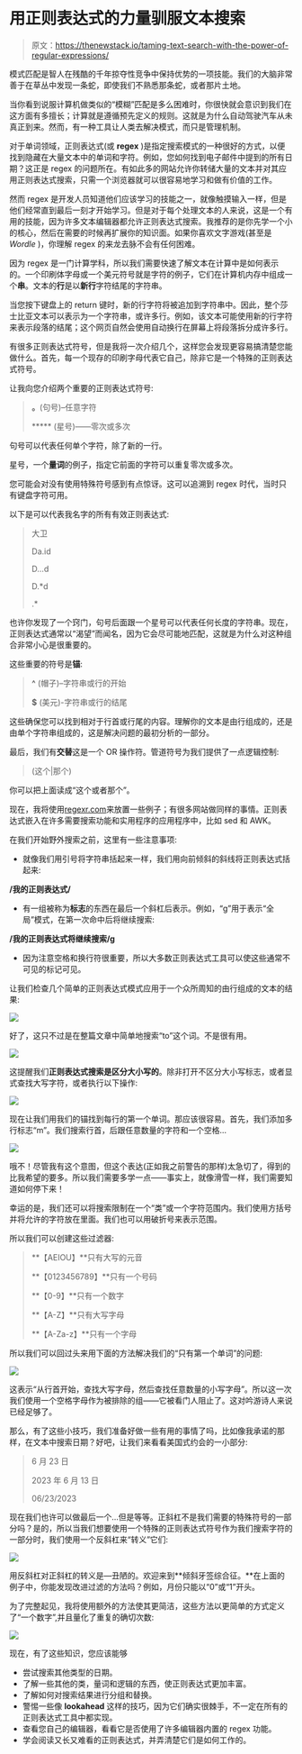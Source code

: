 # 用正则表达式的力量驯服文本搜索

> 原文：<https://thenewstack.io/taming-text-search-with-the-power-of-regular-expressions/>

模式匹配是智人在残酷的千年掠夺性竞争中保持优势的一项技能。我们的大脑非常善于在草丛中发现一条蛇，即使我们不熟悉那条蛇，或者那片土地。

当你看到说服计算机做类似的“模糊”匹配是多么困难时，你很快就会意识到我们在这方面有多擅长；计算就是遵循预先定义的规则。这就是为什么自动驾驶汽车从未真正到来。然而，有一种工具让人类去解决模式，而只是管理机制。

对于单词领域，正则表达式(或 **regex** )是指定搜索模式的一种很好的方式，以便找到隐藏在大量文本中的单词和字符。例如，您如何找到电子邮件中提到的所有日期？这正是 regex 的问题所在。有如此多的网站允许你转储大量的文本并对其应用正则表达式搜索，只需一个浏览器就可以很容易地学习和做有价值的工作。

然而 regex 是开发人员知道他们应该学习的技能之一，就像触摸输入一样，但是他们经常直到最后一刻才开始学习。但是对于每个处理文本的人来说，这是一个有用的技能，因为许多文本编辑器都允许正则表达式搜索。我推荐的是你先学一个小的核心，然后在需要的时候再扩展你的知识面。如果你喜欢文字游戏(甚至是 *Wordle* )，你理解 regex 的来龙去脉不会有任何困难。

因为 regex 是一门计算学科，所以我们需要快速了解文本在计算中是如何表示的。一个印刷体字母或一个美元符号就是字符的例子，它们在计算机内存中组成一个**串**。文本的**行**是以**新行**字符结尾的字符串。

当您按下键盘上的 return 键时，新的行字符将被追加到字符串中。因此，整个莎士比亚文本可以表示为一个字符串，或许多行。例如，该文本可能使用新的行字符来表示段落的结尾；这个网页自然会使用自动换行在屏幕上将段落拆分成许多行。

有很多正则表达式符号，但是我将一次介绍几个，这样您会发现更容易搞清楚您能做什么。首先，每一个现存的印刷字母代表它自己，除非它是一个特殊的正则表达式符号。

让我向您介绍两个重要的正则表达式符号:

> **。**(句号)–任意字符
> 
> ***** (星号)——零次或多次

句号可以代表任何单个字符，除了新的一行。

星号，一个**量词**的例子，指定它前面的字符可以重复零次或多次。

您可能会对没有使用特殊符号感到有点惊讶。这可以追溯到 regex 时代，当时只有键盘字符可用。

以下是可以代表我名字的所有有效正则表达式:

> 大卫
> 
> Da.id
> 
> D…d
> 
> D.*d
> 
> .*

也许你发现了一个窍门，句号后面跟一个星号可以代表任何长度的字符串。现在，正则表达式通常以“渴望”而闻名，因为它会尽可能地匹配，这就是为什么对这种组合非常小心是很重要的。

这些重要的符号是**锚**:

> **^** (帽子)–字符串或行的开始
> 
> **$** (美元)-字符串或行的结尾

这些确保您可以找到相对于行首或行尾的内容。理解你的文本是由行组成的，还是由单个字符串组成的，这是解决问题的最初分析的一部分。

最后，我们有**交替**这是一个 OR 操作符。管道符号为我们提供了一点逻辑控制:

> (这个|那个)

你可以把上面读成“这个或者那个”。

现在，我将使用[regexr.com](http://regexr.com)来放置一些例子；有很多网站做同样的事情。正则表达式嵌入在许多需要搜索功能和实用程序的应用程序中，比如 sed 和 AWK。

在我们开始野外搜索之前，这里有一些注意事项:

*   就像我们用引号将字符串括起来一样，我们用向前倾斜的斜线将正则表达式括起来:

**/我的正则表达式/**

*   有一组被称为**标志**的东西在最后一个斜杠后表示。例如，“g”用于表示“全局”模式，在第一次命中后将继续搜索:

**/我的正则表达式将继续搜索/g**

*   因为注意空格和换行符很重要，所以大多数正则表达式工具可以使这些通常不可见的标记可见。

让我们检查几个简单的正则表达式模式应用于一个众所周知的由行组成的文本的结果:

![](img/14e07a16dc2a5ee4a47d794f38ded299.png)

好了，这只不过是在整篇文章中简单地搜索“to”这个词。不是很有用。

![](img/96c8421197788397b1fcb8c0fcc0cac4.png)

这提醒我们**正则表达式搜索是区分大小写的**。除非打开不区分大小写标志，或者显式查找大写字符，或者执行以下操作:

![](img/1aeadad4a05a62138d663699f63d53b9.png)

现在让我们用我们的锚找到每行的第一个单词。那应该很容易。首先，我们添加多行标志“m”。我们搜索行首，后跟任意数量的字符和一个空格…

![](img/18226a4c2ea036eb99104d7e852c7b9e.png)

哦不！尽管我有这个意图，但这个表达(正如我之前警告的那样)太急切了，得到的比我希望的要多。所以我们需要多学一点——事实上，就像滑雪一样，我们需要知道如何停下来！

幸运的是，我们还可以将搜索限制在一个“类”或一个字符范围内。我们使用方括号并将允许的字符放在里面。我们也可以用破折号来表示范围。

所以我们可以创建这些过滤器:

> **【AEIOU】**只有大写的元音
> 
> **【0123456789】**只有一个号码
> 
> **【0-9】**只有一个数字
> 
> **【A-Z】**只有大写字母
> 
> **【A-Za-z】**只有一个字母

所以我们可以回过头来用下面的方法解决我们的“只有第一个单词”的问题:

![](img/7a67d3df424565eaf9464fa472601e81.png)

这表示“从行首开始，查找大写字母，然后查找任意数量的小写字母”。所以这一次我们使用一个空格字母作为被排除的组——它被看门人阻止了。这对吟游诗人来说已经足够了。

那么，有了这些小技巧，我们准备好做一些有用的事情了吗，比如像我承诺的那样，在文本中搜索日期？好吧，让我们来看看美国式约会的一小部分:

> 6 月 23 日
> 
> 2023 年 6 月 13 日
> 
> 06/23/2023

现在我们也许可以做最后一个…但是等等。正斜杠不是我们需要的特殊符号的一部分吗？是的，所以当我们想要使用一个特殊的正则表达式符号作为我们搜索字符的一部分时，我们使用一个反斜杠来“转义”它们:

![](img/0c0ec7f2c2ccdafa8f70904e85054c2e.png)

用反斜杠对正斜杠的转义是—丑陋的。欢迎来到**倾斜牙签综合征。**在上面的例子中，你能发现改进过滤的方法吗？例如，月份只能以“0”或“1”开头。

为了完整起见，我将使用额外的方法使其更简洁，这些方法以更简单的方式定义了“一个数字”,并且量化了重复的确切次数:

![](img/9f7d600e76e156f141a6514a16d26f43.png)

现在，有了这些知识，您应该能够

*   尝试搜索其他类型的日期。
*   了解一些其他的类，量词和逻辑的东西，使正则表达式更加丰富。
*   了解如何对搜索结果进行分组和替换。
*   警惕一些像 **lookahead** 这样的技巧，因为它们确实很棘手，不一定在所有的正则表达式工具中都实现。
*   查看您自己的编辑器，看看它是否使用了许多编辑器内置的 regex 功能。
*   学会阅读又长又难看的正则表达式，并弄清楚它们是如何工作的。

<svg xmlns:xlink="http://www.w3.org/1999/xlink" viewBox="0 0 68 31" version="1.1"><title>Group</title> <desc>Created with Sketch.</desc></svg>